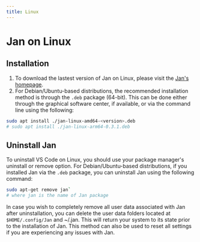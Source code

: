```yaml
---
title: Linux
---
```


# Jan on Linux

## Installation

1. To download the lastest version of Jan on Linux, please visit the [Jan's homepage](https://jan.ai/).
2. For Debian/Ubuntu-based distributions, the recommended installation method is through the `.deb` package (64-bit). This can be done either through the graphical software center, if available, or via the command line using the following:
```bash
sudo apt install ./jan-linux-amd64-<version>.deb
# sudo apt install ./jan-linux-arm64-0.3.1.deb
```

## Uninstall Jan
To uninstall VS Code on Linux, you should use your package manager's uninstall or remove option. For Debian/Ubuntu-based distributions, if you installed Jan via the `.deb` package, you can uninstall Jan using the following command:
```bash
sudo apt-get remove jan`
# where jan is the name of Jan package
``` 
In case you wish to completely remove all user data associated with Jan after uninstallation, you can delete the user data folders located at `$HOME/.config/Jan` and ~/.jan. This will return your system to its state prior to the installation of Jan. This method can also be used to reset all settings if you are experiencing any issues with Jan.